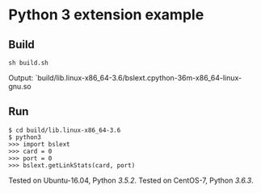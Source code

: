 # Python 3 extension example

## Build

    sh build.sh

Output: `build/lib.linux-x86_64-3.6/bslext.cpython-36m-x86_64-linux-gnu.so

## Run

    $ cd build/lib.linux-x86_64-3.6
    $ python3
    >>> import bslext
    >>> card = 0
	>>> port = 0
	>>> bslext.getLinkStats(card, port)

Tested on Ubuntu-16.04, Python *3.5.2*.
Tested on CentOS-7, Python *3.6.3*.
